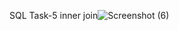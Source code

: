 SQL Task-5
inner join![Screenshot (6)](https://github.com/user-attachments/assets/e7bf479c-0b35-471f-aa64-beef948cdb7e)
